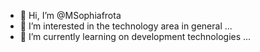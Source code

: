 - 👋 Hi, I’m @MSophiafrota
- 👀 I’m interested in the technology area in general ...
- 🌱 I’m currently learning on development technologies ...

<!---
Sophiafrota873/Sophiafrota873 is a ✨ special ✨ repository because its `README.md` (this file) appears on your GitHub profile.
You can click the Preview link to take a look at your changes.
--->

